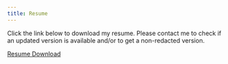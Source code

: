 ```yaml
---
title: Resume
---
```


Click the link below to download my resume. Please contact me to check if an updated version is available and/or to get a non-redacted version.

[Resume Download](/Resume.pdf)

